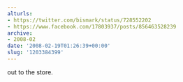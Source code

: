 ```yaml
---
alturls:
- https://twitter.com/bismark/status/728552202
- https://www.facebook.com/17803937/posts/856463528239
archive:
- 2008-02
date: '2008-02-19T01:26:39+00:00'
slug: '1203384399'
---
```


out to the store.

